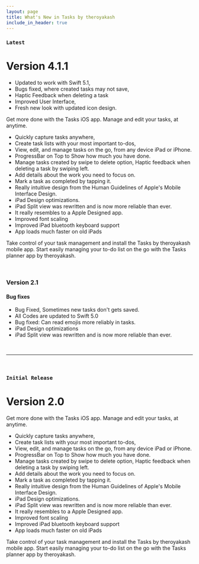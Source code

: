 ```yaml
---
layout: page
title: What's New in Tasks by theroyakash
include_in_header: true
---
```


### `Latest`
# **Version 4.1.1**
- Updated to work with Swift 5.1,
- Bugs fixed, where created tasks may not save,
- Haptic Feedback when deleting a task
- Improved User Interface,
- Fresh new look with updated icon design.

Get more done with the Tasks iOS app. Manage and edit your tasks, at anytime.

- Quickly capture tasks anywhere,
- Create task lists with your most important to-dos,
- View, edit, and manage tasks on the go, from any device iPad or iPhone.
- ProgressBar on Top to Show how much you have done.
- Manage tasks created by swipe to delete option, Haptic feedback when deleting a task by swiping left.
- Add details about the work you need to focus on.
- Mark a task as completed by tapping it.
- Really intuitive design from the Human Guidelines of Apple's Mobile Interface Design.
- iPad Design optimizations.
- iPad Split view was rewritten and is now more reliable than ever.
- It really resembles to a Apple Designed app.
- Improved font scaling
- Improved iPad bluetooth keyboard support
- App loads much faster on old iPads

Take control of your task management and install the Tasks by theroyakash mobile app. Start easily managing your to-do list on the go with the Tasks planner app by theroyakash.

<br>

### **Version 2.1**
#### Bug fixes
- Bug Fixed, Sometimes new tasks don't gets saved.
- All Codes are updated to Swift 5.0
- Bug fixed: Can read emojis more reliably in tasks.
- iPad Design optimizations
- iPad Split view was rewritten and is now more reliable than ever.
<br>

________
<br>

### `Initial Release`
# **Version 2.0**

Get more done with the Tasks iOS app. Manage and edit your tasks, at anytime.

- Quickly capture tasks anywhere,
- Create task lists with your most important to-dos,
- View, edit, and manage tasks on the go, from any device iPad or iPhone.
- ProgressBar on Top to Show how much you have done.
- Manage tasks created by swipe to delete option, Haptic feedback when deleting a task by swiping left.
- Add details about the work you need to focus on.
- Mark a task as completed by tapping it.
- Really intuitive design from the Human Guidelines of Apple's Mobile Interface Design.
- iPad Design optimizations.
- iPad Split view was rewritten and is now more reliable than ever.
- It really resembles to a Apple Designed app.
- Improved font scaling
- Improved iPad bluetooth keyboard support
- App loads much faster on old iPads

Take control of your task management and install the Tasks by theroyakash mobile app. Start easily managing your to-do list on the go with the Tasks planner app by theroyakash.

